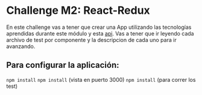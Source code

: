 # Challenge M2: React-Redux

En este challenge vas a tener que crear una App utilizando las tecnologías aprendidas durante este módulo y esta [api](https://www.cheapshark.com/api/1.0/deals). 
Vas a tener que ir leyendo cada archivo de test por componente y la descripcion de cada uno para ir avanzando.

## Para configurar la aplicación:

`npm install`
`npm install` (vista en puerto 3000)
`npm install` (para correr los test)
